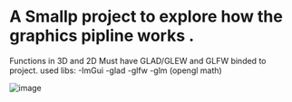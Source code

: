 <h1> A Smallp project to explore how the graphics pipline works . </h1>

Functions in 3D and 2D
Must have GLAD/GLEW and GLFW binded to project.
used libs:
-ImGui
-glad
-glfw
-glm (opengl math)

![image](https://github.com/UnknownNeon/simple-goof_2d_3d/assets/52187026/9a941ee6-2d85-45fb-af47-2cec60a3cb5f)
